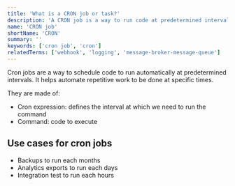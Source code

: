 ```yaml
---
title: 'What is a CRON job or task?'
description: 'A CRON job is a way to run code at predetermined intervals for repetitive tasks.'
name: 'CRON job'
shortName: 'CRON'
summary: ''
keywords: ['cron job', 'cron']
relatedTerms: ['webhook', 'logging', 'message-broker-message-queue']
---
```


Cron jobs are a way to schedule code to run automatically at predetermined intervals. It helps automate repetitive work to be done at specific times.

They are made of:

- Cron expression: defines the interval at which we need to run the command
- Command: code to execute

## Use cases for cron jobs

- Backups to run each months
- Analytics exports to run each days
- Integration test to run each hours
